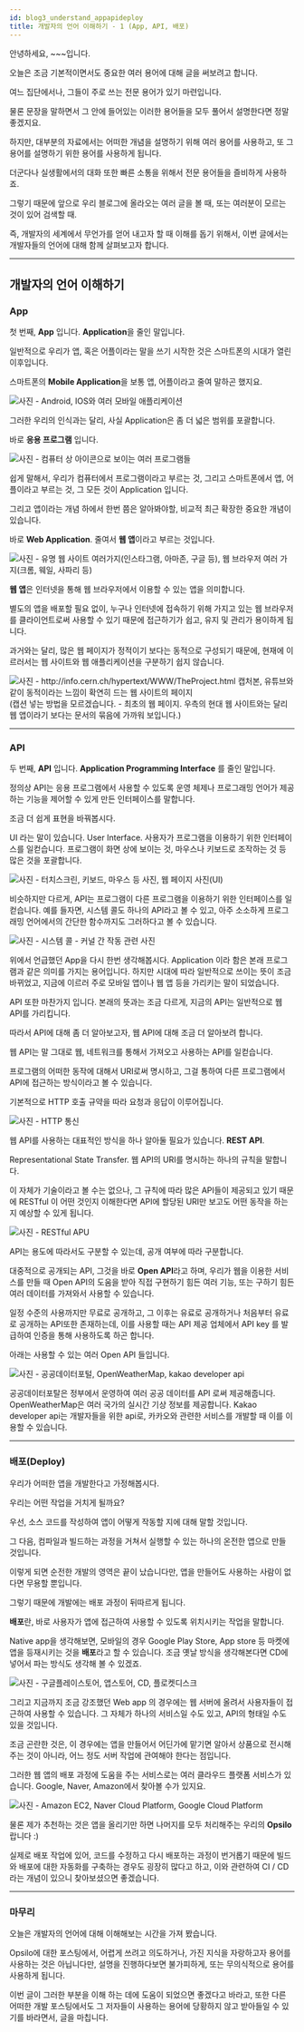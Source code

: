 ```yaml
---
id: blog3_understand_appapideploy
title: 개발자의 언어 이해하기 - 1 (App, API, 배포)
---
```


안녕하세요, ~~~입니다.

오늘은 조금 기본적이면서도 중요한 여러 용어에 대해 글을 써보려고 합니다.

여느 집단에서나, 그들이 주로 쓰는 전문 용어가 있기 마련입니다.

물론 문장을 말하면서 그 안에 들어있는 이러한 용어들을 모두 풀어서 설명한다면 정말 좋겠지요.

하지만, 대부분의 자료에서는 어떠한 개념을 설명하기 위해 여러 용어를 사용하고, 또 그 용어를 설명하기 위한 용어를 사용하게 됩니다.

더군다나 실생활에서의 대화 또한 빠른 소통을 위해서 전문 용어들을 즐비하게 사용하죠.

그렇기 때문에 앞으로 우리 블로그에 올라오는 여러 글을 볼 때, 또는 여러분이 모르는 것이 있어 검색할 때.

즉, 개발자의 세계에서 무언가를 얻어 내고자 할 때 이해를 돕기 위해서, 이번 글에서는 개발자들의 언어에 대해 함께 살펴보고자 합니다.

---

## 개발자의 언어 이해하기

### App

첫 번째, __App__ 입니다. **Application**을 줄인 말입니다.

일반적으로 우리가 앱, 혹은 어플이라는 말을 쓰기 시작한 것은 스마트폰의 시대가 열린 이후입니다.

스마트폰의 **Mobile Application**을 보통 앱, 어플이라고 줄여 말하곤 했지요.

![사진 - Android, IOS와 여러 모바일 애플리케이션]()

그러한 우리의 인식과는 달리, 사실 Application은 좀 더 넓은 범위를 포괄합니다.

바로 **응용 프로그램** 입니다.

![사진 - 컴퓨터 상 아이콘으로 보이는 여러 프로그램들]()

쉽게 말해서, 우리가 컴퓨터에서 프로그램이라고 부르는 것, 그리고 스마트폰에서 앱, 어플이라고 부르는 것, 그 모든 것이 Application 입니다.

그리고 앱이라는 개념 하에서 한번 쯤은 알아봐야할, 비교적 최근 확장한 중요한 개념이 있습니다.

바로 **Web Application**. 줄여서 **웹 앱**이라고 부르는 것입니다.

![사진 - 유명 웹 사이트 여러가지(인스타그램, 아마존, 구글 등), 웹 브라우저 여러 가지(크롬, 웨일, 사파리 등)]()

**웹 앱**은 인터넷을 통해 웹 브라우저에서 이용할 수 있는 앱을 의미합니다.

별도의 앱을 배포할 필요 없이, 누구나 인터넷에 접속하기 위해 가지고 있는 웹 브라우저를 클라이언트로써 사용할 수 있기 때문에 접근하기가 쉽고, 유지 및 관리가 용이하게 됩니다.

과거와는 달리, 많은 웹 페이지가 정적이기 보다는 동적으로 구성되기 때문에, 현재에 이르러서는 웹 사이트와 웹 애플리케이션을 구분하기 쉽지 않습니다. 

![사진 - http://info.cern.ch/hypertext/WWW/TheProject.html 캡처본, 유튜브와 같이 동적이라는 느낌이 확연히 드는 웹 사이트의 페이지]()
(캡션 넣는 방법을 모르겠습니다. - 최초의 웹 페이지. 우측의 현대 웹 사이트와는 달리 웹 앱이라기 보다는 문서의 묶음에 가까워 보입니다.)

---

### API

두 번째, **API** 입니다. **Application Programming Interface** 를 줄인 말입니다.

정의상 API는 응용 프로그램에서 사용할 수 있도록 운영 체제나 프로그래밍 언어가 제공하는 기능을 제어할 수 있게 만든 인터페이스를 말합니다.

조금 더 쉽게 표현을 바꿔봅시다.

UI 라는 말이 있습니다. User Interface. 사용자가 프로그램을 이용하기 위한 인터페이스를 일컫습니다.
프로그램이 화면 상에 보이는 것, 마우스나 키보드로 조작하는 것 등 많은 것을 포괄합니다.

![사진 - 터치스크린, 키보드, 마우스 등 사진, 웹 페이지 사진(UI)]()

비슷하지만 다르게, API는 프로그램이 다른 프로그램을 이용하기 위한 인터페이스를 일컫습니다.
예를 들자면, 시스템 콜도 하나의 API라고 볼 수 있고, 아주 소소하게 프로그래밍 언어에서의 간단한 함수까지도 그러하다고 볼 수 있습니다.

![사진 - 시스템 콜 - 커널 간 작동 관련 사진]()

위에서 언급했던 App을 다시 한번 생각해봅시다. Application 이라 함은 본래 프로그램과 같은 의미를 가지는 용어입니다. 하지만 시대에 따라 일반적으로 쓰이는 뜻이 조금 바뀌었고, 지금에 이르러 주로 모바일 앱이나 웹 앱 등을 가리키는 말이 되었습니다.

API 또한 마찬가지 입니다. 본래의 뜻과는 조금 다르게, 지금의 API는 일반적으로 웹 API를 가리킵니다.

따라서 API에 대해 좀 더 알아보고자, 웹 API에 대해 조금 더 알아보려 합니다.

웹 API는 말 그대로 웹, 네트워크를 통해서 가져오고 사용하는 API를 일컫습니다.

프로그램의 어떠한 동작에 대해서 URI로써 명시하고, 그걸 통하여 다른 프로그램에서 API에 접근하는 방식이라고 볼 수 있습니다.

기본적으로 HTTP 호출 규약을 따라 요청과 응답이 이루어집니다.

![사진 - HTTP 통신]()

웹 API를 사용하는 대표적인 방식을 하나 알아둘 필요가 있습니다. **REST API**.

Representational State Transfer. 웹 API의 URI를 명시하는 하나의 규칙을 말합니다.

이 자체가 기술이라고 볼 수는 없으나, 그 규칙에 따라 많은 API들이 제공되고 있기 때문에 RESTful 이 어떤 것인지 이해한다면 API에 할당된 URI만 보고도 어떤 동작을 하는 지 예상할 수 있게 됩니다.

![사진 - RESTful APU]()

API는 용도에 따라서도 구분할 수 있는데, 공개 여부에 따라 구분합니다.

대중적으로 공개되는 API, 그것을 바로 **Open API**라고 하며, 우리가 웹을 이용한 서비스를 만들 때 Open API의 도움을 받아 직접 구현하기 힘든 여러 기능, 또는 구하기 힘든 여러 데이터를 가져와서 사용할 수 있습니다.

일정 수준의 사용까지만 무료로 공개하고, 그 이후는 유료로 공개하거나 처음부터 유료로 공개하는 API또한 존재하는데, 이를 사용할 때는 API 제공 업체에서 API key 를 발급하여 인증을 통해 사용하도록 하곤 합니다.

아래는 사용할 수 있는 여러 Open API 들입니다.

![사진 - 공공데이터포털, OpenWeatherMap, kakao developer api]()

공공데이터포탈은 정부에서 운영하여 여러 공공 데이터를 API 로써 제공해줍니다.
OpenWeatherMap은 여러 국가의 실시간 기상 정보를 제공합니다.
Kakao developer api는 개발자들을 위한 api로, 카카오와 관련한 서비스를 개발할 때 이를 이용할 수 있습니다.

---

### 배포(Deploy)

우리가 어떠한 앱을 개발한다고 가정해봅시다.

우리는 어떤 작업을 거치게 될까요?

우선, 소스 코드를 작성하여 앱이 어떻게 작동할 지에 대해 말할 것입니다.

그 다음, 컴파일과 빌드하는 과정을 거쳐서 실행할 수 있는 하나의 온전한 앱으로 만들 것입니다.

이렇게 되면 순전한 개발의 영역은 끝이 났습니다만, 앱을 만들어도 사용하는 사람이 없다면 무용할 뿐입니다.

그렇기 때문에 개발에는 배포 과정이 뒤따르게 됩니다.

**배포**란, 바로 사용자가 앱에 접근하여 사용할 수 있도록 위치시키는 작업을 말합니다.

Native app을 생각해보면, 모바일의 경우 Google Play Store, App store 등 마켓에 앱을 등재시키는 것을 **배포**라고 할 수 있습니다. 조금 옛날 방식을 생각해본다면 CD에 넣어서 파는 방식도 생각해 볼 수 있겠죠.

![사진 - 구글플레이스토어, 앱스토어, CD, 플로켓디스크]()

그리고 지금까지 조금 강조했던 Web app 의 경우에는 웹 서버에 올려서 사용자들이 접근하여 사용할 수 있습니다. 그 자체가 하나의 서비스일 수도 있고, API의 형태일 수도 있을 것입니다.

조금 곤란한 것은, 이 경우에는 앱을 만들어서 어딘가에 맡기면 알아서 상품으로 전시해 주는 것이 아니라, 어느 정도 서버 작업에 관여해야 한다는 점입니다.

그러한 웹 앱의 배포 과정에 도움을 주는 서비스로는 여러 클라우드 플랫폼 서비스가 있습니다.
Google, Naver, Amazon에서 찾아볼 수가 있지요.

![사진 - Amazon EC2, Naver Cloud Platform, Google Cloud Platform]()

물론 제가 추천하는 것은 앱을 올리기만 하면 나머지를 모두 처리해주는 우리의 **Opsilo** 랍니다 :)

실제로 배포 작업에 있어, 코드를 수정하고 다시 배포하는 과정이 번거롭기 때문에 빌드와 배포에 대한 자동화를 구축하는 경우도 굉장히 많다고 하고, 이와 관련하여 CI / CD 라는 개념이 있으니 찾아보셨으면 좋겠습니다.

---

### 마무리

오늘은 개발자의 언어에 대해 이해해보는 시간을 가져 봤습니다.

Opsilo에 대한 포스팅에서, 어렵게 쓰려고 의도하거나, 가진 지식을 자랑하고자 용어를 사용하는 것은 아닙니다만, 설명을 진행하다보면 불가피하게, 또는 무의식적으로 용어를 사용하게 됩니다.

이번 글이 그러한 부분을 이해 하는 데에 도움이 되었으면 좋겠다고 바라고, 또한 다른 어떠한 개발 포스팅에서도 그 저자들이 사용하는 용어에 당황하지 않고 받아들일 수 있기를 바라면서, 글을 마칩니다.